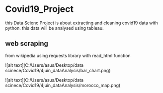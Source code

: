 # Covid19_Project

this Data Scienc Project is about extracting and cleaning  covid19 data with python. this data will be analysed using tableau.
## web scraping
from wikipedia
using requests library
with read_html function

![alt text](C:/Users/asus/Desktop/data scinece/Covid19/4juin_dataAnalysis/bar_chart.png)


![alt text](C:/Users/asus/Desktop/data scinece/Covid19/4juin_dataAnalysis/morocco_map.png)




